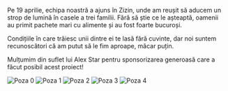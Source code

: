 Pe 19 aprilie, echipa noastră a ajuns în Zizin, unde am reușit să aducem un strop de lumină în casele a trei familii. Fără să știe ce le așteaptă, oamenii au primit pachete mari cu alimente și au fost foarte bucuroși.

Condițiile în care trăiesc unii dintre ei te lasă fără cuvinte, dar noi suntem recunoscători că am putut să le fim aproape, măcar puțin.

Mulțumim din suflet lui Alex Star pentru sponsorizarea generoasă care a făcut posibil acest proiect!

![Poza 0](/image0.webp)
![Poza 1](/image1.webp)
![Poza 2](/image2.webp)
![Poza 3](/image3.webp)
![Poza 4](/image4.webp)
